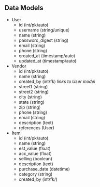 ## Data Models 

* User 
  * id (int/pk/auto)
  * username (string/unique)
  * name (string)
  * password_digest (string) 
  * email (string) 
  * phone (string)
  * created_at (timestamp/auto)
  * updated_at (timestamp/auto)
* Vendor 
  * id (int/pk/auto) 
  * name (string) 
  * created_by (int/fk) _links to User model_ 
  * street1 (string) 
  * street2 (string) 
  * city (string) 
  * state (string) 
  * zip (string) 
  * phone (string) 
  * email (string) 
  * description (text) 
  * references (User) 
* Item 
  * id (int/pk/auto) 
  * name (string) 
  * est_value (float) 
  * acc_value (float) 
  * selling (boolean) 
  * description (text) 
  * purchase_date (datetime)
  * category (string) 
  * created_by (int/fk/)